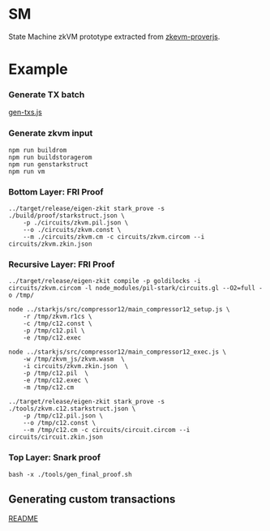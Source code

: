 # SM
State Machine zkVM prototype extracted from [zkevm-proverjs](https://github.com/0xPolygonHermez/zkevm-proverjs/tree/main/pil).

# Example

### Generate TX batch

[gen-txs.js](tools/gen-input-executor/README.md)

### Generate zkvm input
```
npm run buildrom
npm run buildstoragerom
npm run genstarkstruct
npm run vm
```

### Bottom Layer: FRI Proof

```
../target/release/eigen-zkit stark_prove -s ./build/proof/starkstruct.json \
    -p ./circuits/zkvm.pil.json \
    --o ./circuits/zkvm.const \
    --m ./circuits/zkvm.cm -c circuits/zkvm.circom --i circuits/zkvm.zkin.json
```

### Recursive Layer: FRI Proof

```
../target/release/eigen-zkit compile -p goldilocks -i circuits/zkvm.circom -l node_modules/pil-stark/circuits.gl --O2=full -o /tmp/

node ../starkjs/src/compressor12/main_compressor12_setup.js \
    -r /tmp/zkvm.r1cs \
    -c /tmp/c12.const \
    -p /tmp/c12.pil \
    -e /tmp/c12.exec

node ../starkjs/src/compressor12/main_compressor12_exec.js \
    -w /tmp/zkvm_js/zkvm.wasm  \
    -i circuits/zkvm.zkin.json  \
    -p /tmp/c12.pil  \
    -e /tmp/c12.exec \
    -m /tmp/c12.cm

../target/release/eigen-zkit stark_prove -s ./tools/zkvm.c12.starkstruct.json \
    -p /tmp/c12.pil.json \
    --o /tmp/c12.const \
    --m /tmp/c12.cm -c circuits/circuit.circom --i circuits/circuit.zkin.json
```

### Top Layer: Snark proof
```
bash -x ./tools/gen_final_proof.sh
```

## Generating custom transactions

[README](./tools/gen-input-executor/README.md)
